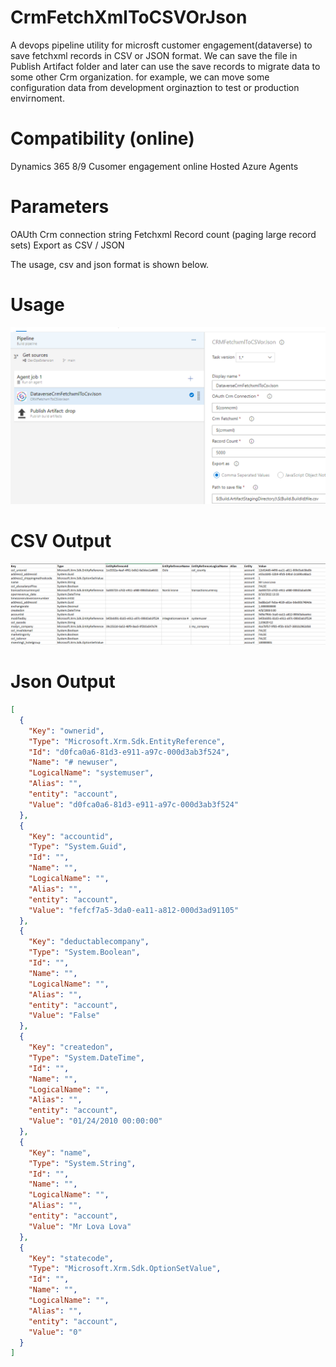 # CrmFetchXmlToCSVOrJson
A devops pipeline utility for microsft customer engagement(dataverse) to save fetchxml records in CSV or JSON format.
We can save the file in Publish Artifact folder and later can use the save records to migrate data to some other 
Crm organization.
for example, we can move some configuration data from development orginaztion to test or 
production envirnoment.

# Compatibility (online)
Dynamics 365 8/9
Cusomer engagement online
Hosted Azure Agents


# Parameters
OAUth Crm connection string
Fetchxml
Record count (paging large record sets)
Export as CSV / JSON


The usage, csv and json format is shown below.

# Usage
<img src="https://raw.githubusercontent.com/yesadahmed/CrmFetchXmlToJson/main/pipeline.PNG" >

# CSV Output
<img src="https://raw.githubusercontent.com/yesadahmed/CrmFetchXmlToJson/main/csv.PNG" >

# Json Output
```json
[
  {
    "Key": "ownerid",
    "Type": "Microsoft.Xrm.Sdk.EntityReference",
    "Id": "d0fca0a6-81d3-e911-a97c-000d3ab3f524",
    "Name": "# newuser",
    "LogicalName": "systemuser",
    "Alias": "",
    "entity": "account",
    "Value": "d0fca0a6-81d3-e911-a97c-000d3ab3f524"
  },
  {
    "Key": "accountid",
    "Type": "System.Guid",
    "Id": "",
    "Name": "",
    "LogicalName": "",
    "Alias": "",
    "entity": "account",
    "Value": "fefcf7a5-3da0-ea11-a812-000d3ad91105"
  },
  {
    "Key": "deductablecompany",
    "Type": "System.Boolean",
    "Id": "",
    "Name": "",
    "LogicalName": "",
    "Alias": "",
    "entity": "account",
    "Value": "False"
  },
  {
    "Key": "createdon",
    "Type": "System.DateTime",
    "Id": "",
    "Name": "",
    "LogicalName": "",
    "Alias": "",
    "entity": "account",
    "Value": "01/24/2010 00:00:00"
  },
  {
    "Key": "name",
    "Type": "System.String",
    "Id": "",
    "Name": "",
    "LogicalName": "",
    "Alias": "",
    "entity": "account",
    "Value": "Mr Lova Lova"
  },
  {
    "Key": "statecode",
    "Type": "Microsoft.Xrm.Sdk.OptionSetValue",
    "Id": "",
    "Name": "",
    "LogicalName": "",
    "Alias": "",
    "entity": "account",
    "Value": "0"
  }
]

```

